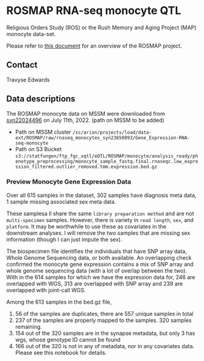 # ROSMAP RNA-seq monocyte QTL

Religious Orders Study (ROS) or the Rush Memory and Aging Project (MAP) monocyte data-set. 

Please refer to [this document](../study_info/ROSMAP.md) for an overview of the ROSMAP project.

## Contact

Travyse Edwards

## Data descriptions

The ROSMAP monocyte data on MSSM were downloaded from [syn22024496](https://www.synapse.org/#!Synapse:syn22024496) on July 11th, 2022. (path on MSSM to be added)

- Path on MSSM cluster `/sc/arion/projects/load/data-ext/ROSMAP/raw/rnaseq_monocytes_syn23650893/Gene_Expression-RNA-seq-monocyte`
- Path on S3 Bucket `s3://statfungen/ftp_fgc_xqtl/eQTL/ROSMAP/monocyte/analysis_ready/phenotype_preprocessing/monocyte_sample_fastq.final.rnaseqc.low_expression_filtered.outlier_removed.tmm.expression.bed.gz`

### Preview Monocyte Gene Expression Data

Over all 615 samples in the dataset, 302 samples have diagnosis meta data, 1 sample missing associated sex meta data.

These samplesa ll share the same `library preparation method` and are not `multi-specimen` samples. However, there is variety in `read length`, `sex`, and `platform`. It may be worthwhile to use these as covariates in the downstream analyses. I will remove the two samples that are missing sex information (though I can just impute the sex).

The biospecimen file identifies the individuals that have SNP array data, Whole Genome Sequencing data, or both available. An overlapping check confirmed the monocyte gene expression contains a mix of SNP array and whole genome sequencing data (with a lot of overlap between the two). With in the 614 samples for which we have the expression data for, 246 are overlapped with WGS, 313 are overlapped with SNP array and 239 are overlapped with joint-call WGS.

Among the 613 samples in the bed.gz file, 
1. 56 of the samples are duplicates, there are 557 unique samples in total
2. 237 of the samples are properly mapped to the samples.  320 samples remaining.
3. 154 out of the 320 samples are in the synapse metadata, but only 3 has wgs, whose genotype ID cannot be found
4. 166 out of the 320 is not in any of metadata, nor in any covariates data.
Please see this notebook for details.
